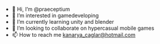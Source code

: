 - 👋 Hi, I’m @praeceptium
- 👀 I’m interested in gamedeveloping
- 🌱 I’m currently learning unity and blender
- 💞️ I’m looking to collaborate on hypercasual mobile games
- 📫 How to reach me kanarya_caglar@hotmail.com

<!---
praeceptium/praeceptium is a ✨ special ✨ repository because its `README.md` (this file) appears on your GitHub profile.
You can click the Preview link to take a look at your changes.
--->
